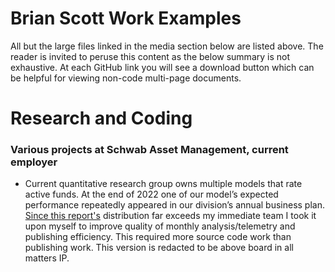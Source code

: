 # Brian Scott Work Examples
All but the large files linked in the media section below are listed above. The reader is invited to peruse this content as the below summary is not exhaustive. At each GitHub link you will see a download button which can be helpful for viewing non-code multi-page documents.

# Research and Coding
### Various projects at Schwab Asset Management, current employer
* Current quantitative research group owns multiple models that rate active funds. At the end of 2022 one of our model’s expected performance repeatedly appeared in our division’s annual business plan. [Since this report's](https://github.com/bscottwyoming/portfolio/blob/main/tableauFursPerfReport.pdf) distribution far exceeds my immediate team I took it upon myself to improve quality of monthly analysis/telemetry and publishing efficiency. This required more source code work than publishing work. This version is redacted to be above board in all matters IP. 



